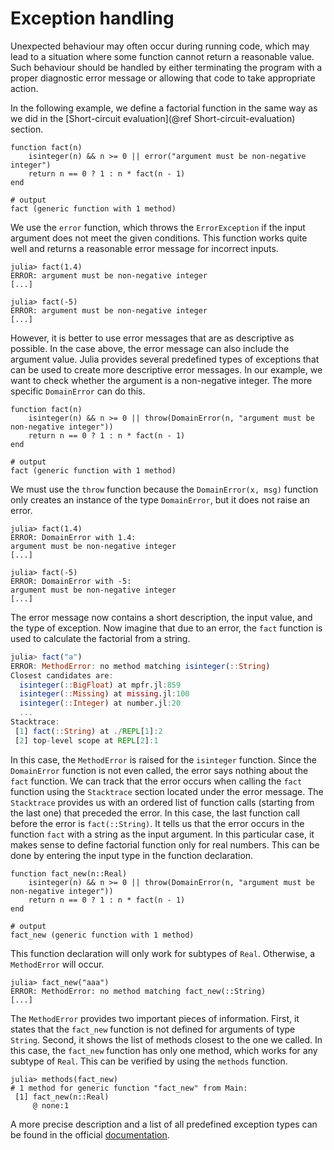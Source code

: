 # Exception handling

Unexpected behaviour may often occur during running code, which may lead to a situation where some function cannot return a reasonable value. Such behaviour should be handled by either terminating the program with a proper diagnostic error message or allowing that code to take appropriate action.

In the following example, we define a factorial function in the same way as we did in the [Short-circuit evaluation](@ref Short-circuit-evaluation) section.

```jldoctest exceptions; output = false
function fact(n)
    isinteger(n) && n >= 0 || error("argument must be non-negative integer")
    return n == 0 ? 1 : n * fact(n - 1)
end

# output
fact (generic function with 1 method)
```

We use the `error` function, which throws the `ErrorException` if the input argument does not meet the given conditions. This function works quite well and returns a reasonable error message for incorrect inputs.

```jldoctest exceptions
julia> fact(1.4)
ERROR: argument must be non-negative integer
[...]

julia> fact(-5)
ERROR: argument must be non-negative integer
[...]
```

However, it is better to use error messages that are as descriptive as possible. In the case above, the error message can also include the argument value. Julia provides several predefined types of exceptions that can be used to create more descriptive error messages. In our example, we want to check whether the argument is a non-negative integer. The more specific `DomainError` can do this.

```jldoctest exceptions; output = false
function fact(n)
    isinteger(n) && n >= 0 || throw(DomainError(n, "argument must be non-negative integer"))
    return n == 0 ? 1 : n * fact(n - 1)
end

# output
fact (generic function with 1 method)
```

We must use the `throw` function because the `DomainError(x, msg)` function only creates an instance of the type `DomainError`, but it does not raise an error.

```jldoctest exceptions
julia> fact(1.4)
ERROR: DomainError with 1.4:
argument must be non-negative integer
[...]

julia> fact(-5)
ERROR: DomainError with -5:
argument must be non-negative integer
[...]
```

The error message now contains a short description, the input value, and the type of exception. Now imagine that due to an error, the `fact` function is used to calculate the factorial from a string.

```julia
julia> fact("a")
ERROR: MethodError: no method matching isinteger(::String)
Closest candidates are:
  isinteger(::BigFloat) at mpfr.jl:859
  isinteger(::Missing) at missing.jl:100
  isinteger(::Integer) at number.jl:20
  ...
Stacktrace:
 [1] fact(::String) at ./REPL[1]:2
 [2] top-level scope at REPL[2]:1
```

In this case, the `MethodError` is raised for the `isinteger` function. Since the `DomainError` function is not even called, the error says nothing about the `fact` function. We can track that the error occurs when calling the `fact` function using the `Stacktrace` section located under the error message. The `Stacktrace` provides us with an ordered list of function calls (starting from the last one) that preceded the error. In this case, the last function call before the error is `fact(::String)`. It tells us that the error occurs in the function `fact` with a string as the input argument. In this particular case, it makes sense to define factorial function only for real numbers. This can be done by entering the input type in the function declaration.

```jldoctest exceptions; output = false
function fact_new(n::Real)
    isinteger(n) && n >= 0 || throw(DomainError(n, "argument must be non-negative integer"))
    return n == 0 ? 1 : n * fact(n - 1)
end

# output
fact_new (generic function with 1 method)
```

This function declaration will only work for subtypes of `Real`. Otherwise, a `MethodError` will occur.

```jldoctest exceptions
julia> fact_new("aaa")
ERROR: MethodError: no method matching fact_new(::String)
[...]
```

The `MethodError` provides two important pieces of information. First, it states that the `fact_new` function is not defined for arguments of type `String`. Second, it shows the list of methods closest to the one we called. In this case, the `fact_new` function has only one method, which works for any subtype of `Real`. This can be verified by using the `methods` function.

```jldoctest exceptions
julia> methods(fact_new)
# 1 method for generic function "fact_new" from Main:
 [1] fact_new(n::Real)
     @ none:1
```

A more precise description and a list of all predefined exception types can be found in the official [documentation](https://docs.julialang.org/en/v1/manual/control-flow/#Exception-Handling).
